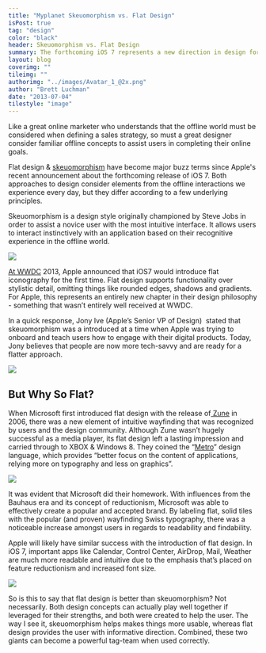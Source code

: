 ```yaml
---
title: "Myplanet Skeuomorphism vs. Flat Design"
isPost: true
tag: "design"
color: "black"
header: Skeuomorphism vs. Flat Design
summary: The forthcoming iOS 7 represents a new direction in design for Apple.
layout: blog
coverimg: ""
tileimg: ""
authorimg: "../images/Avatar_1_@2x.png"
author: "Brett Luchman"
date: "2013-07-04"
tilestyle: "image"
---
```


Like a great online marketer who understands that the offline world must be considered when defining a sales strategy, so must a great designer consider familiar offline concepts to assist users in completing their online goals.

Flat design &amp; [skeuomorphism](http://www.bbc.co.uk/news/magazine-22840833) have become major buzz terms since Apple's recent announcement about the forthcoming release of iOS 7. Both approaches to design consider elements from the offline interactions we experience every day, but they differ according to a few underlying principles.

Skeuomorphism is a design style originally championed by Steve Jobs in order to assist a novice user with the most intuitive interface. It allows users to interact instinctively with an application based on their recognitive experience in the offline world.

<img src="/images/20130407185758.jpg">

[At WWDC](https://developer.apple.com/wwdc/) 2013, Apple announced that iOS7 would introduce flat iconography for the first time. Flat design supports functionality over stylistic detail, omitting things like rounded edges, shadows and gradients. For Apple, this represents an entirely new chapter in their design philosophy - something that wasn’t entirely well received at WWDC.

In a quick response, Jony Ive (Apple’s Senior VP of Design) &nbsp;stated that skeuomorphism was a introduced at a time when Apple was trying to onboard and teach users how to engage with their digital products. Today, Jony believes that people are now more tech-savvy and are ready for a flatter approach.

<img src="/images/20130407185355.jpg">

## But Why So Flat?

When Microsoft first introduced flat design with the release of[ Zune](http://en.wikipedia.org/wiki/Zune) in 2006, there was a new element of intuitive wayfinding that was recognized by users and the design community. Although Zune wasn’t hugely successful as a media player, its flat design left a lasting impression and carried through to XBOX &amp; Windows 8. They coined the “[Metro](http://en.wikipedia.org/wiki/Metro_(design_language))” design language, which provides “better focus on the content of applications, relying more on typography and less on graphics”.

<img src="/images/20130407185441.jpg">

It was evident that Microsoft did their homework. With influences from the Bauhaus era and its concept of reductionism, Microsoft was able to effectively create a popular and accepted brand. By labeling flat, solid tiles with the popular (and proven) wayfinding Swiss typography, there was a noticeable increase amongst users in regards to readability and findability.&nbsp;

Apple will likely have similar success with the introduction of flat design. In iOS 7, important apps like Calendar, Control Center, AirDrop, Mail, Weather are much more readable and intuitive due to the emphasis that’s placed on feature reductionism and increased font size.

<img src="/images/20130407185508.jpg">

So is this to say that flat design is better than skeuomorphism? Not necessarily. Both design concepts can actually play well together if leveraged for their strengths, and both were created to help the user. The way I see it, skeuomorphism helps makes things more usable, whereas flat design provides the user with informative direction. Combined, these two giants can become a powerful tag-team when used correctly.

